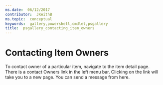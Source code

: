 ```yaml
---
ms.date:  06/12/2017
contributor:  JKeithB
ms.topic:  conceptual
keywords:  gallery,powershell,cmdlet,psgallery
title:  psgallery_contacting_item_owners
---
```


# Contacting Item Owners

To contact owner of a particular item, navigate to the item detail page.
There is a contact Owners link in the left menu bar.
Clicking on the link will take you to a new page.
You can send a message from here.